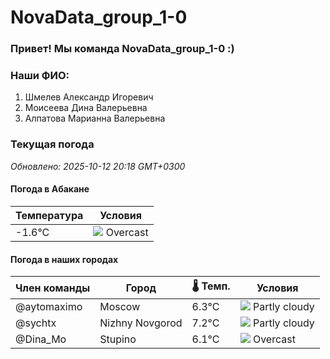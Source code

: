 # NovaData_group_1-0
### Привет! Мы команда NovaData_group_1-0 :)

### Наши ФИО:
1. Шмелев Александр Игоревич
2. Моисеева Дина Валерьевна
3. Алпатова Марианна Валерьевна

### Текущая погода
<!-- WEATHER:START -->
_Обновлено: 2025-10-12 20:18 GMT+0300_

#### Погода в Абакане

| Температура | Условия |
|-------------|----------|
| -1.6°C     | ![](https://cdn.weatherapi.com/weather/64x64/night/122.png) Overcast |

#### Погода в наших городах

| Член команды  | Город               | 🌡️ Темп.  | Условия          |
|---------------|---------------------|-----------|--------------------|
| @aytomaximo    | Moscow              |    6.3°C | ![](https://cdn.weatherapi.com/weather/64x64/night/116.png) Partly cloudy |
| @sychtx        | Nizhny Novgorod     |    7.2°C | ![](https://cdn.weatherapi.com/weather/64x64/night/116.png) Partly cloudy |
| @Dina_Mo       | Stupino             |    6.1°C | ![](https://cdn.weatherapi.com/weather/64x64/night/122.png) Overcast     |

<!-- WEATHER:END -->
